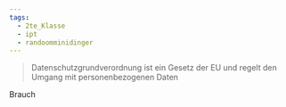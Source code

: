 ```yaml
---
tags:
  - 2te_Klasse
  - ipt
  - randoomminidinger
---
```

> Datenschutzgrundverordnung ist ein Gesetz der EU und regelt den Umgang mit personenbezogenen Daten 

Brauch